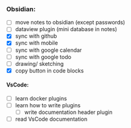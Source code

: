 ### Obsidian:

 - [ ] move notes to obsidian (except passwords)
 - [ ] dataview plugin (mini database in notes)
 - [x] sync with github
 - [x] sync with mobile
 - [ ] sync with google calendar
 - [ ] sync with google todo 
 - [ ] drawing/ sketching
 - [x] copy button in code blocks

#### VsCode:

 - [ ] learn docker plugins
 - [ ] learn how to write plugins
	 - [ ] write documentation header plugin
 - [ ] read VsCode documentation
